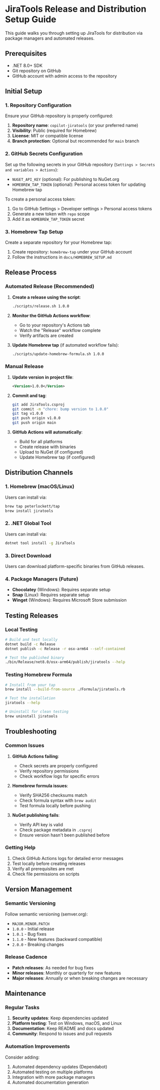 # JiraTools Release and Distribution Setup Guide

This guide walks you through setting up JiraTools for distribution via package managers and automated releases.

## Prerequisites

- .NET 8.0+ SDK
- Git repository on GitHub
- GitHub account with admin access to the repository

## Initial Setup

### 1. Repository Configuration

Ensure your GitHub repository is properly configured:

1. **Repository name**: `copilot-jiratools` (or your preferred name)
2. **Visibility**: Public (required for Homebrew)
3. **License**: MIT or compatible license
4. **Branch protection**: Optional but recommended for `main` branch

### 2. GitHub Secrets Configuration

Set up the following secrets in your GitHub repository (`Settings > Secrets and variables > Actions`):

- `NUGET_API_KEY` (optional): For publishing to NuGet.org
- `HOMEBREW_TAP_TOKEN` (optional): Personal access token for updating Homebrew tap

To create a personal access token:
1. Go to GitHub Settings > Developer settings > Personal access tokens
2. Generate a new token with `repo` scope
3. Add it as `HOMEBREW_TAP_TOKEN` secret

### 3. Homebrew Tap Setup

Create a separate repository for your Homebrew tap:

1. Create repository: `homebrew-tap` under your GitHub account
2. Follow the instructions in `docs/HOMEBREW_SETUP.md`

## Release Process

### Automated Release (Recommended)

1. **Create a release using the script**:
   ```bash
   ./scripts/release.sh 1.0.0
   ```

2. **Monitor the GitHub Actions workflow**:
   - Go to your repository's Actions tab
   - Watch the "Release" workflow complete
   - Verify artifacts are created

3. **Update Homebrew tap** (if automated workflow fails):
   ```bash
   ./scripts/update-homebrew-formula.sh 1.0.0
   ```

### Manual Release

1. **Update version in project file**:
   ```xml
   <Version>1.0.0</Version>
   ```

2. **Commit and tag**:
   ```bash
   git add JiraTools.csproj
   git commit -m "chore: bump version to 1.0.0"
   git tag v1.0.0
   git push origin v1.0.0
   git push origin main
   ```

3. **GitHub Actions will automatically**:
   - Build for all platforms
   - Create release with binaries
   - Upload to NuGet (if configured)
   - Update Homebrew tap (if configured)

## Distribution Channels

### 1. Homebrew (macOS/Linux)

Users can install via:
```bash
brew tap peterlockett/tap
brew install jiratools
```

### 2. .NET Global Tool

Users can install via:
```bash
dotnet tool install -g JiraTools
```

### 3. Direct Download

Users can download platform-specific binaries from GitHub releases.

### 4. Package Managers (Future)

- **Chocolatey** (Windows): Requires separate setup
- **Snap** (Linux): Requires separate setup
- **Winget** (Windows): Requires Microsoft Store submission

## Testing Releases

### Local Testing

```bash
# Build and test locally
dotnet build -c Release
dotnet publish -c Release -r osx-arm64 --self-contained

# Test the published binary
./bin/Release/net8.0/osx-arm64/publish/jiratools --help
```

### Testing Homebrew Formula

```bash
# Install from your tap
brew install --build-from-source ./Formula/jiratools.rb

# Test the installation
jiratools --help

# Uninstall for clean testing
brew uninstall jiratools
```

## Troubleshooting

### Common Issues

1. **GitHub Actions failing**:
   - Check secrets are properly configured
   - Verify repository permissions
   - Check workflow logs for specific errors

2. **Homebrew formula issues**:
   - Verify SHA256 checksums match
   - Check formula syntax with `brew audit`
   - Test formula locally before pushing

3. **NuGet publishing fails**:
   - Verify API key is valid
   - Check package metadata in `.csproj`
   - Ensure version hasn't been published before

### Getting Help

1. Check GitHub Actions logs for detailed error messages
2. Test locally before creating releases
3. Verify all prerequisites are met
4. Check file permissions on scripts

## Version Management

### Semantic Versioning

Follow semantic versioning (semver.org):
- `MAJOR.MINOR.PATCH`
- `1.0.0` - Initial release
- `1.0.1` - Bug fixes
- `1.1.0` - New features (backward compatible)
- `2.0.0` - Breaking changes

### Release Cadence

- **Patch releases**: As needed for bug fixes
- **Minor releases**: Monthly or quarterly for new features
- **Major releases**: Annually or when breaking changes are necessary

## Maintenance

### Regular Tasks

1. **Security updates**: Keep dependencies updated
2. **Platform testing**: Test on Windows, macOS, and Linux
3. **Documentation**: Keep README and docs updated
4. **Community**: Respond to issues and pull requests

### Automation Improvements

Consider adding:
1. Automated dependency updates (Dependabot)
2. Automated testing on multiple platforms
3. Integration with more package managers
4. Automated documentation generation
